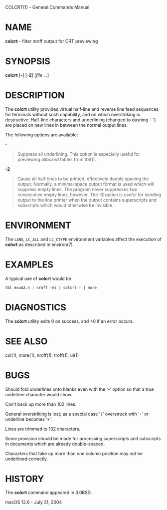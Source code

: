COLCRT(1) - General Commands Manual

# NAME

**colcrt** - filter nroff output for CRT previewing

# SYNOPSIS

**colcrt**
\[**-**]
\[**-2**]
\[*file&nbsp;...*]

# DESCRIPTION

The
**colcrt**
utility provides virtual half-line and reverse line feed sequences
for terminals without such capability, and on which overstriking
is destructive.
Half-line characters and underlining (changed to dashing \`&#45;')
are placed on new lines in between the normal output lines.

The following options are available:

**-**

> Suppress all underlining.
> This option is especially useful for previewing
> *allboxed*
> tables from
> tbl(1).

**-2**

> Cause all half-lines to be printed, effectively double spacing the output.
> Normally, a minimal space output format is used which will suppress empty
> lines.
> The program never suppresses two consecutive empty lines, however.
> The
> **-2**
> option is useful for sending output to the line printer when the output
> contains superscripts and subscripts which would otherwise be invisible.

# ENVIRONMENT

The
`LANG`, `LC_ALL`
and
`LC_CTYPE`
environment variables affect the execution of
**colcrt**
as described in
environ(7).

# EXAMPLES

A typical use of
**colcrt**
would be

	tbl exum2.n | nroff -ms | colcrt - | more

# DIAGNOSTICS

The **colcrt** utility exits&#160;0 on success, and&#160;&gt;0 if an error occurs.

# SEE ALSO

col(1),
more(1),
nroff(1),
troff(1),
ul(1)

# BUGS

Should fold underlines onto blanks even with the
'**-**'
option so that
a true underline character would show.

Can't back up more than 102 lines.

General overstriking is lost;
as a special case
'`|`'
overstruck with
'`-`'
or underline becomes
'`+`'.

Lines are trimmed to 132 characters.

Some provision should be made for processing superscripts and subscripts
in documents which are already double-spaced.

Characters that take up more than one column position may not be
underlined correctly.

# HISTORY

The
**colcrt**
command appeared in
3.0BSD.

macOS 12.6 - July 31, 2004
